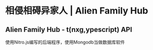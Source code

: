 # 相侵相碍异家人 | Alien Family Hub

## Alien Family Hub - t(nxg,ypescript) API

使用Nitro.js编写的后端程序，使用Mongodb当做数据库软件
